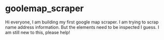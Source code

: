 # goolemap_scraper

Hi everyone, I am building my first google map scraper. I am trying to scrap name address information. But the elements need to be inspected I guess. I am still new to this, please help! 
